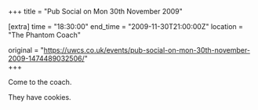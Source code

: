 +++
title = "Pub Social on Mon 30th November 2009"

[extra]
time = "18:30:00"
end_time = "2009-11-30T21:00:00Z"
location = "The Phantom Coach"

original = "https://uwcs.co.uk/events/pub-social-on-mon-30th-november-2009-1474489032506/"    
+++

Come to the coach.

They have cookies.

